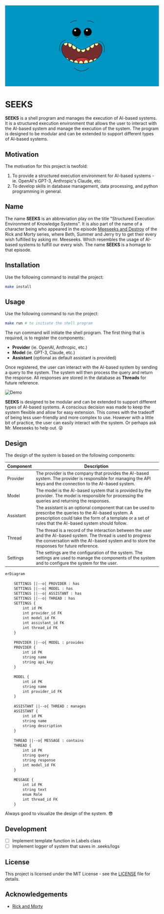 ![SEEKS](./docs/images/seeks.jpg)

# SEEKS

**SEEKS** is a shell program and manages the execution of AI-based systems. It is a structured execution environment that allows the user to interact with the AI-based system and manage the execution of the system. The program is designed to be modular and can be extended to support different types of AI-based systems.

## Motivation

The motivation for this project is twofold:
1. To provide a structured execution environment for AI-based systems - ie. OpenAI's GPT-3, Anthropic's Claude, etc.
2. To develop skills in database management, data processing, and python programming in general.

## Name

The name **SEEKS** is an abbreviation play on the title "Structured Execution Environment of Knowledge Systems". It is also part of the name of a character being who appeared in the episode [Meeseeks and Destroy](https://www.imdb.com/title/tt3333832/) of the Rick and Morty series, where Beth, Summer and Jerry try to get their every wish fulfilled by asking mr. Meeseeks. Which resembles the usage of AI-based systems to fulfill our every wish. The name **SEEKS** is a homage to that episode.

## Installation

Use the following command to install the project:

```bash
make install
```

## Usage

Use the following command to run the project:

```bash
make run # to initiate the shell program
```

The run command will initiate the shell program. The first thing that is required, is to register the components:

- **Provider** (ie. OpenAI, Anthropic, etc.)
- **Model** (ie. GPT-3, Claude, etc.)
- **Assistant** (optional as default assistant is provided)

Once registered, the user can interact with the AI-based system by sending a query to the system. The system will then process the query and return the response. All responses are stored in the database as **Threads** for future reference.

![Demo](./docs/images/demo.gif)

**SEEKS** is designed to be modular and can be extended to support different types of AI-based systems. A conscious decision was made to keep the system flexible and allow for easy extension. This comes with the tradeoff of being less user-friendly and more complex to use. However with a little bit of practice, the user can easily interact with the system. Or perhaps ask Mr. Meeseeks to help out. :stuck_out_tongue_winking_eye:

## Design

The design of the system is based on the following components:

| Component | Description                                                                                                                                                                                                         |
| --------- | ------------------------------------------------------------------------------------------------------------------------------------------------------------------------------------------------------------------- |
| Provider  | The provider is the company that provides the AI-based system. The provider is responsible for managing the API keys and the connection to the AI-based system.                                                     |
| Model     | The model is the AI-based system that is provided by the provider. The model is responsible for processing the queries and returning the responses.                                                                 |
| Assistant | The assistant is an optional component that can be used to prescribe the queries to the AI-based system. A prescription could take the form of a template or a set of rules that the AI-based system should follow. |
| Thread    | The thread is a record of the interaction between the user and the AI-based system. The thread is used to progress the conversation with the AI-based system and to store the responses for future reference.       |
| Settings  | The settings are the configuration of the system. The settings are used to manage the components of the system and to configure the system for the user.                                                            |

```mermaid
erDiagram

    SETTINGS ||--o| PROVIDER : has
    SETTINGS ||--o| MODEL : has
    SETTINGS ||--o| ASSISTANT : has
    SETTINGS ||--o| THREAD : has
    SETTINGS {
        int id PK
        int provider_id FK
        int model_id FK
        int assistant_id FK
        int thread_id FK
    }

    PROVIDER ||--o{ MODEL : provides
    PROVIDER {
        int id PK
        string name
        string api_key
    }

    MODEL {
        int id PK
        string name
        int provider_id FK
    }

    ASSISTANT ||--o{ THREAD : manages
    ASSISTANT {
        int id PK
        string name
        string description
    }

    THREAD ||--o{ MESSAGE : contains
    THREAD {
        int id PK
        string query
        string response
        int model_id FK
    }

    MESSAGE {
        int id PK
        string text
        enum Role
        int thread_id FK
    }
```

Always good to visualize the design of the system. :sunglasses:

## Development

- [ ] Implement template function in Labels class
- [ ] Implement logger of system that saves in .seeks/logs

## License

This project is licensed under the MIT License - see the [LICENSE](LICENSE) file for details.

## Acknowledgements

- [Rick and Morty](https://www.imdb.com/title/tt2861424/)
